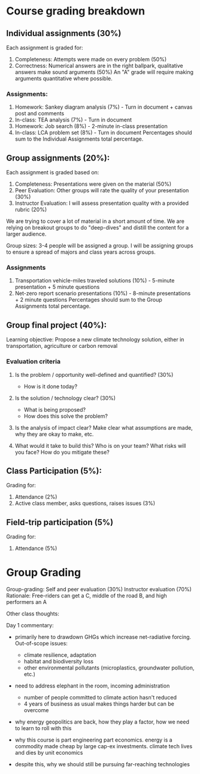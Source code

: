 # Course grading breakdown

## Individual assignments (30%)
Each assignment is graded for:
1. Completeness: Attempts were made on every problem (50%)
2. Correctness: Numerical answers are in the right ballpark, qualitative answers make sound arguments (50%)
An "A" grade will require making arguments quantitative where possible.

### Assignments:
1. Homework: Sankey diagram analysis (7%) - Turn in document + canvas post and comments
2. In-class: TEA analysis (7%) - Turn in document
3. Homework: Job search (8%) - 2-minute in-class presentation
4. In-class: LCA problem set (8%) - Turn in document
Percentages should sum to the Individual Assignments total percentage.

## Group assignments (20%):
Each assignment is graded based on:
1. Completeness: Presentations were given on the material (50%)
2. Peer Evaluation: Other groups will rate the quality of your presentation (30%)
3. Instructor Evaluation: I will assess presentation quality with a provided rubric (20%)

We are trying to cover a lot of material in a short amount of time. We are relying on breakout groups to do "deep-dives" and distill the content for a larger audience.

Group sizes: 3-4 people will be assigned a group. I will be assigning groups to ensure a spread of majors and class years across groups.

### Assignments
1. Transportation vehicle-miles traveled solutions (10%) - 5-minute presentation + 5 minute questions
2. Net-zero report scenario presentations (10%) - 8-minute presentations + 2 minute questions
Percentages should sum to the Group Assignments total percentage.

## Group final project (40%):
Learning objective:
Propose a new climate technology solution, either in transportation, agriculture or carbon removal

### Evaluation criteria
1. Is the problem / opportunity well-defined and quantified? (30%)
    - How is it done today?
2. Is the solution / technology clear? (30%)
    - What is being proposed?
    - How does this solve the problem?
3. Is the analysis of impact clear? Make clear what assumptions are made, why they are okay to make, etc.

4. What would it take to build this? Who is on your team? What risks will you face? How do you mitigate these?

## Class Participation (5%):
Grading for:
1. Attendance (2%)
2. Active class member, asks questions, raises issues (3%)

## Field-trip participation (5%)
Grading for:
1. Attendance (5%)


# Group Grading
Group-grading:
Self and peer evaluation (30%)
Instructor evaluation (70%)
Rationale: Free-riders can get a C, middle of the road B, and high performers an A


Other class thoughts:

Day 1 commentary:
- primarily here to drawdown GHGs which increase net-radiative forcing. Out-of-scope issues:
    - climate resilience, adaptation
    - habitat and biodiversity loss
    - other environmental pollutants (microplastics, groundwater pollution, etc.)
- need to address elephant in the room, incoming administration
    - number of people committed to climate action hasn't reduced
    - 4 years of business as usual makes things harder but can be overcome

- why energy geopolitics are back, how they play a factor, how we need to learn to roll with this
- why this course is part engineering part economics. energy is a commodity made cheap by large cap-ex investments. climate tech lives and dies by unit economics
- despite this, why we should still be pursuing far-reaching technologies

